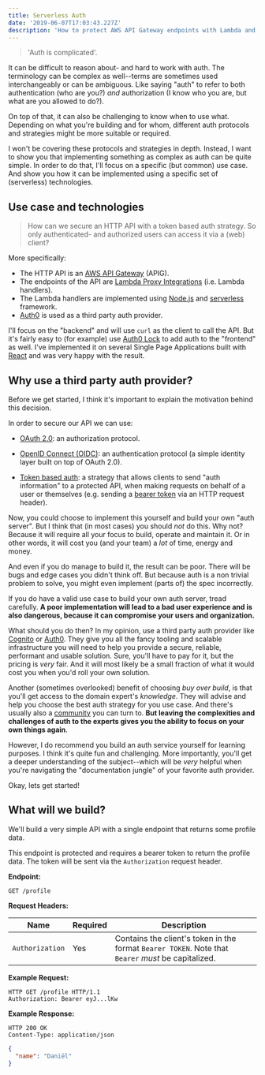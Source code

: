 ```yaml
---
title: Serverless Auth
date: '2019-06-07T17:03:43.227Z'
description: 'How to protect AWS API Gateway endpoints with Lambda and Auth0.'
---
```


> 'Auth is complicated'.

It can be difficult to reason about- and hard to work with auth. The terminology can be complex as well--terms are sometimes used interchangeably or can be ambiguous. Like saying "auth" to refer to both authentication (who are you?) _and_ authorization (I know who you are, but what are you allowed to do?).

On top of that, it can also be challenging to know when to use what. Depending on what you're building and for whom, different auth protocols and strategies might be more suitable or required.

I won't be covering these protocols and strategies in depth. Instead, I want to show you that implementing something as complex as auth can be quite simple. In order to do that, I'll focus on a specific (but common) use case. And show you how it can be implemented using a specific set of (serverless) technologies.

## Use case and technologies

> How can we secure an HTTP API with a token based auth strategy. So only authenticated- and authorized users can access it via a (web) client?

More specifically:

- The HTTP API is an <a href="https://docs.aws.amazon.com/apigateway/latest/developerguide/welcome.html" target="_blank" rel="noopener noreferrer">AWS API Gateway</a> (APIG).
- The endpoints of the API are <a href="https://docs.aws.amazon.com/apigateway/latest/developerguide/set-up-lambda-proxy-integrations.html" target="_blank" rel="noopener noreferrer">Lambda Proxy Integrations</a> (i.e. Lambda handlers).
- The Lambda handlers are implemented using <a href="https://nodejs.org/en/" target="_blank" rel="noopener noreferrer">Node.js</a> and <a href="https://serverless.com/" target="_blank" rel="noopener noreferrer">serverless</a> framework.
- <a href="https://auth0.com/" target="_blank" rel="noopener noreferrer">Auth0</a> is used as a third party auth provider.

I'll focus on the "backend" and will use `curl` as the client to call the API. But it's fairly easy to (for example) use <a href="https://auth0.com/lock" target="_blank" rel="noopener noreferrer">Auth0 Lock</a> to add auth to the "frontend" as well. I've implemented it on several Single Page Applications built with <a href="https://reactjs.org/" target="_blank" rel="noopener noreferrer">React</a> and was very happy with the result.

## Why use a third party auth provider?

Before we get started, I think it's important to explain the motivation behind this decision.

In order to secure our API we can use:

- <a href="https://oauth.net/2/" target="_blank" rel="noopener noreferrer">OAuth 2.0</a>: an authorization protocol.

- <a href="https://openid.net/connect/" target="_blank" rel="noopener noreferrer">OpenID Connect (OIDC)</a>: an authentication protocol (a simple identity layer built on top of OAuth 2.0).

- <a href="https://auth0.com/learn/token-based-authentication-made-easy/" target="_blank" rel="noopener noreferrer">Token based auth</a>: a strategy that allows clients to send "auth information" to a protected API, when making requests on behalf of a user or themselves (e.g. sending a <a href="https://oauth.net/2/bearer-tokens/" target="_blank" rel="noopener noreferrer">bearer token</a> via an HTTP request header).

Now, you could choose to implement this yourself and build your own "auth server". But I think that (in most cases) you should _not_ do this. Why not? Because it will require all your focus to build, operate and maintain it. Or in other words, it will cost you (and your team) a _lot_ of time, energy and money.

And even if you do manage to build it, the result can be poor. There will be bugs and edge cases you didn't think off. But because auth is a non trivial problem to solve, you might even implement (parts of) the spec incorrectly.

If you do have a valid use case to build your own auth server, tread carefully. **A poor implementation will lead to a bad user experience and is also dangerous, because it can compromise your users and organization.**

What should you do then? In my opinion, use a third party auth provider like <a href="https://aws.amazon.com/cognito/" target="_blank" rel="noopener noreferrer">Cognito</a> or <a href="https://auth0.com/" target="_blank" rel="noopener noreferrer">Auth0</a>. They give you all the fancy tooling and scalable infrastructure you will need to help you provide a secure, reliable, performant and usable solution. Sure, you'll have to pay for it, but the pricing is _very_ fair. And it will most likely be a small fraction of what it would cost you when you'd roll your own solution.

Another (sometimes overlooked) benefit of choosing _buy over build_, is that you'll get access to the domain expert's _knowledge_. They will advise and help you choose the best auth strategy for you use case. And there's usually also a <a href="https://community.auth0.com/" target="_blank" rel="noopener noreferrer">community</a> you can turn to. **But leaving the complexities and challenges of auth to the experts gives you the ability to focus on your own things again**.

However, I do recommend you build an auth service yourself for learning purposes. I think it's quite fun and challenging. More importantly, you'll get a deeper understanding of the subject--which will be _very_ helpful when you're navigating the "documentation jungle" of your favorite auth provider.

Okay, lets get started!

## What will we build?

We'll build a very simple API with a single endpoint that returns some profile data.

This endpoint is protected and requires a bearer token to return the profile data. The token will be sent via the `Authorization` request header.

**Endpoint:**

```
GET /profile
```

**Request Headers:**

| Name            | Required | Description                                                                                         |
| --------------- | -------- | --------------------------------------------------------------------------------------------------- |
| `Authorization` | Yes      | Contains the client's token in the format `Bearer TOKEN`. Note that `Bearer` _must_ be capitalized. |

**Example Request:**

```
HTTP GET /profile HTTP/1.1
Authorization: Bearer eyJ...lKw
```

**Example Response:**

```
HTTP 200 OK
Content-Type: application/json
```

```json
{
  "name": "Daniël"
}
```
